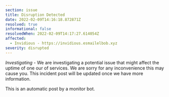 ```yaml
---
section: issue
title: Disruption Detected
date: 2022-02-09T14:16:18.872871Z
resolved: true
informational: false
resolvedWhen: 2022-02-09T14:17:27.614054Z
affected:
  - Invidious - https://invidious.esmailelbob.xyz
severity: disrupted
---
```

*Investigating* - We are investigating a potential issue that might affect the uptime of one our of services. We are sorry for any inconvenience this may cause you. This incident post will be updated once we have more information.

This is an automatic post by a monitor bot.
        